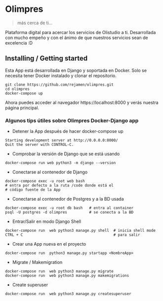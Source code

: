 # Olimpres
> más cerca de ti...

Plataforma digital para acercar los servicios de Olistudio a ti. 
Desarrollada con mucho empeño y con el ánimo de que nuestros servicios sean de excelencia :D 

## Installing / Getting started

Esta App está desarrollada en Django y soportada en Docker. Solo se necesita tener Docker instalado y clonar el repositorio. 

```shell
git clone https://github.com/rejamen/olimpres.git
cd olimpres
docker-compose up
```

Ahora puedes acceder al navegador https://localhost:8000 y verás nuestra página principal.

### Algunos tips útiles sobre Olimpres Docker-Django app
* Detener la App después de hacer docker-compose up
```shell
Starting development server at http://0.0.0.0:8000/
Quit the server with CONTROL-C.  
```
* Comprobar la versión de Django que se está usando
```shell
docker-compose run web python3 -m django --version  
```
* Conectarse al contenedor de Django
```shell
docker-compose exec -u root web bash 
# entra por defecto a la ruta /code donde está el 
# código fuente de la App 
```
* Conectarse al contenedor de Postgres y a la BD usada
```shell
docker-compose exec -u root db bash   # entra al container
psql -U postgres -d olimpres          # se conecta a la BD
```
* Entrar/Salir en modo Django Shell
```shell
docker-compose run  web python3 manage.py shell  # inicia shell mode
CTRL + C                                         # para salir
```
* Crear una App nueva en el proyecto
```shell
docker-compose run  python3 manage.py startapp <NombreApp>   
```
* Migrate / Makemigration
```shell
docker-compose run  web python3 manage.py migrate
docker-compose run  web python3 manage.py makemigrations   
```
* Create superuser
```shell
docker-compose run  web python3 manage.py createsuperuser
```



